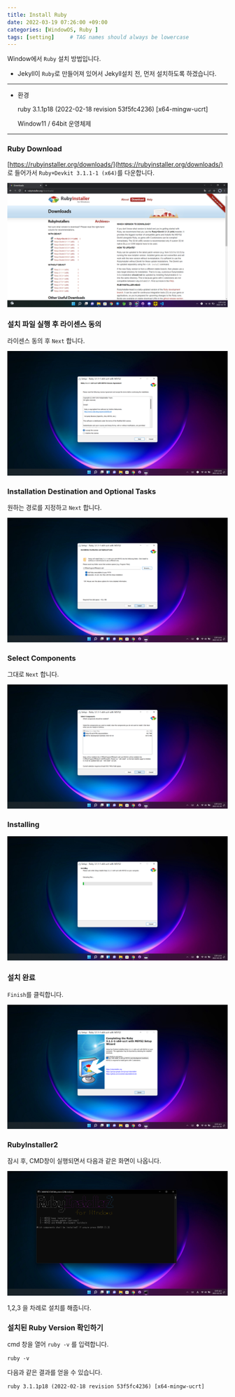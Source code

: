 ```yaml
---
title: Install Ruby
date: 2022-03-19 07:26:00 +09:00 
categories: [WindowOS, Ruby ] 
tags: [setting]     # TAG names should always be lowercase
---
```


Window에서 `Ruby` 설치 방법입니다. 

- Jekyll이 `Ruby`로 만들어져 있어서 Jekyll설치 전, 먼저 설치하도록 하겠습니다.

---

- 환경
    
    ruby 3.1.1p18 (2022-02-18 revision 53f5fc4236) [x64-mingw-ucrt]
    
    Window11 / 64bit 운영체제
    

---

### Ruby Download

[https://rubyinstaller.org/downloads/](https://rubyinstaller.org/downloads/) 로 들어가서 `Ruby+Devkit 3.1.1-1 (x64)`를 다운합니다.

![스크린샷(154).png](/assets/2022-03-19-Install-Ruby/1.png)

### 설치 파일 실행 후 라이센스 동의

라이센스 동의 후 `Next` 합니다.

![스크린샷(60).png](/assets/2022-03-19-Install-Ruby/2.png)

### Installation Destination and Optional Tasks

원하는 경로를 지정하고 `Next` 합니다.

![스크린샷(62).png](/assets/2022-03-19-Install-Ruby/3.png)

### Select Components

그대로 `Next` 합니다.

![스크린샷(63).png](/assets/2022-03-19-Install-Ruby/4.png)

### Installing

![스크린샷(64).png](/assets/2022-03-19-Install-Ruby/5.png)

### 설치 완료

`Finish`를 클릭합니다. 

![스크린샷(65).png](/assets/2022-03-19-Install-Ruby/6.png)

### RubyInstaller2

잠시 후, CMD창이 실행되면서 다음과 같은 화면이 나옵니다.

![스크린샷(66).png](/assets/2022-03-19-Install-Ruby/7.png)

1,2,3 을 차례로 설치를 해줍니다.

### 설치된 Ruby Version 확인하기

cmd 창을 열어 `ruby -v` 를 입력합니다. 

```
ruby -v
```

다음과 같은 결과를 얻을 수 있습니다.

```
ruby 3.1.1p18 (2022-02-18 revision 53f5fc4236) [x64-mingw-ucrt]
```